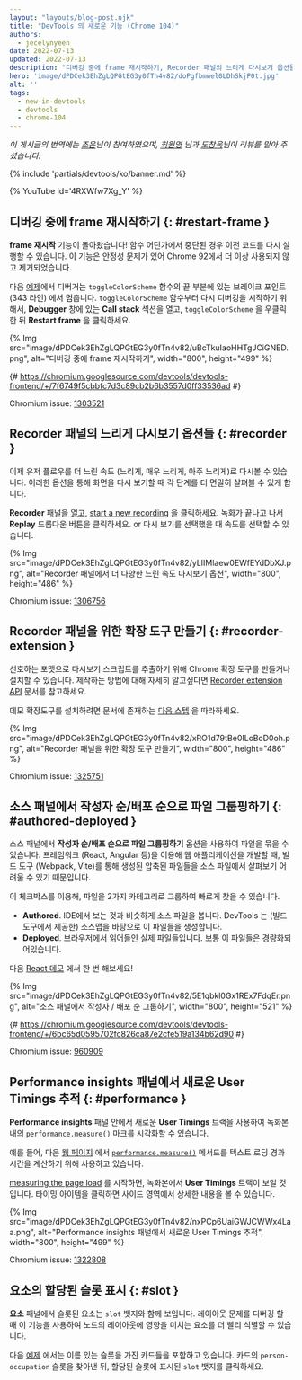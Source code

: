 ```yaml
---
layout: "layouts/blog-post.njk"
title: "DevTools 의 새로운 기능 (Chrome 104)"
authors:
  - jecelynyeen
date: 2022-07-13
updated: 2022-07-13
description: "디버깅 중에 frame 재시작하기, Recorder 패널의 느리게 다시보기 옵션들, 등"
hero: 'image/dPDCek3EhZgLQPGtEG3y0fTn4v82/doPgfbmwel0LDhSkjP0t.jpg'
alt: ''
tags:
  - new-in-devtools
  - devtools
  - chrome-104
---
```


*이 게시글의 번역에는 [조은](https://developers.google.com/community/experts/directory/profile/profile-eun-cho)님이 참여하였으며, [최원영](https://www.linkedin.com/in/toruchoi) 님과 [도창욱](https://developers.google.com/community/experts/directory/profile/profile-changwook-doh)님이 리뷰를 맡아 주셨습니다.*

{% include 'partials/devtools/ko/banner.md' %}

{% YouTube id='4RXWfw7Xg_Y' %}

## 디버깅 중에 frame 재시작하기 {: #restart-frame }

**frame 재시작** 기능이 돌아왔습니다! 함수 어딘가에서 중단된 경우 이전 코드를 다시 실행할 수 있습니다. 이 기능은 안정성 문제가 있어 Chrome 92에서 더 이상 사용되지 않고 제거되었습니다.

다음 [예제](https://jec.fyi/)에서 디버거는 `toggleColorScheme` 함수의 끝 부분에 있는 브레이크 포인트 (343 라인) 에서 멈춥니다. `toggleColorScheme` 함수부터 다시 디버깅을 시작하기 위해서, **Debugger** 창에 있는 **Call stack** 섹션을 열고, `toggleColorScheme` 을 우클릭한 뒤 **Restart frame** 을 클릭하세요.

{% Img src="image/dPDCek3EhZgLQPGtEG3y0fTn4v82/uBcTkuIaoHHTgJCiGNED.png", alt="디버깅 중에 frame 재시작하기", width="800", height="499" %}

{# https://chromium.googlesource.com/devtools/devtools-frontend/+/7f6749f5cbbfc7d3c89cb2b6b3557d0ff33536ad #}

Chromium issue: [1303521](https://crbug.com/1303521)


## Recorder 패널의 느리게 다시보기 옵션들 {: #recorder }

이제 유저 플로우를 더 느린 속도 (느리게, 매우 느리게, 아주 느리게)로 다시볼 수 있습니다. 이러한 옵션을 통해 화면을 다시 보기할 때 각 단계를 더 면밀히 살펴볼 수 있게 합니다.

**Recorder** 패널을 [열고](/docs/devtools/recorder/#open), [start a new recording](/docs/devtools/recorder/#record) 을 클릭하세요. 녹화가 끝나고 나서 **Replay** 드롭다운 버튼을 클릭하세요. or 다시 보기를 선택했을 때 속도를 선택할 수 있습니다.

{% Img src="image/dPDCek3EhZgLQPGtEG3y0fTn4v82/yLIIMlaew0EWfEYdDbXJ.png", alt="Recorder 패널에서 더 다양한 느린 속도 다시보기 옵션", width="800", height="486" %}

Chromium issue: [1306756](https://crbug.com/1306756)


## Recorder 패널을 위한 확장 도구 만들기 {: #recorder-extension }

선호하는 포맷으로 다시보기 스크립트를 추출하기 위해 Chrome 확장 도구를 만들거나 설치할 수 있습니다. 제작하는 방법에 대해 자세히 알고싶다면 [Recorder extension API](/docs/extensions/reference/devtools_recorder/) 문서를 참고하세요.

데모 확장도구를 설치하려면 문서에 존재하는 [다음 스텝](https://github.com/puppeteer/replay#create-a-chrome-extension-for-recorder-available-from-chrome-104-onwards) 을 따라하세요.

{% Img src="image/dPDCek3EhZgLQPGtEG3y0fTn4v82/xRO1d79tBe0ILcBoD0oh.png", alt="Recorder 패널을 위한 확장 도구 만들기", width="800", height="486" %}

Chromium issue: [1325751](https://crbug.com/1325751)


## 소스 패널에서 작성자 순/배포 순으로 파일 그룹핑하기 {: #authored-deployed }


소스 패널에서 **작성자 순/배포 순으로 파일 그룹핑하기** 옵션을 사용하여 파일을 묶을 수 있습니다. 프레임워크 (React, Angular 등)을 이용해 웹 애플리케이션을 개발할 때, 빌드 도구 (Webpack, Vite)를 통해 생성된 압축된 파일들을 소스 파일에서 살펴보기 어려울 수 있기 때문입니다.

이 체크박스를 이용해, 파일을 2가지 카테고리로 그룹하여 빠르게 찾을 수 있습니다. 
 
- **Authored**. IDE에서 보는 것과 비슷하게 소스 파일을 봅니다. DevTools 는 (빌드 도구에서 제공한) 소스맵을 바탕으로 이 파일들을 생성합니다.
- **Deployed**. 브라우저에서 읽어들인 실제 파일들입니다. 보통 이 파일들은 경량화되어있습니다.
 
다음 [React 데모](https://reactjs.org/) 에서 한 번 해보세요!

{% Img src="image/dPDCek3EhZgLQPGtEG3y0fTn4v82/5E1qbkl0Gx1REx7FdqEr.png", alt="소스 패널에서 작성자 / 배포 순 그룹하기", width="800", height="521" %}

{# https://chromium.googlesource.com/devtools/devtools-frontend/+/6bc65d0595702fc826ca87e2cfe519a134b62d90 #}
 
Chromium issue: [960909](https://crbug.com/960909)


## Performance insights 패널에서 새로운 User Timings 추적 {: #performance }

**Performance insights** 패널 안에서 새로운 **User Timings** 트랙을 사용하여 녹화본 내의 `performance.measure()` 마크를 시각화할 수 있습니다.

예를 들어, 다음 [웹 페이지](https://jec.fyi/demo/perf-measure) 에서 [`performance.measure()`](https://web.dev/usertiming/#calculating-measurements-with-measure()) 메서드를 텍스트 로딩 경과 시간을 계산하기 위해 사용하고 있습니다.

[measuring the page load](/docs/devtools/performance-insights/#record) 를 시작하면, 녹화본에서 **User Timings** 트랙이 보일 것입니다. 타이밍 아이템을 클릭하면 사이드 영역에서 상세한 내용을 볼 수 있습니다.

{% Img src="image/dPDCek3EhZgLQPGtEG3y0fTn4v82/nxPCp6UaiGWJCWWx4Laa.png", alt="Performance insights 패널에서 새로운 User Timings 추적", width="800", height="499" %}

Chromium issue: [1322808](https://crbug.com/1322808)

 
## 요소의 할당된 슬롯 표시 {: #slot }

**요소** 패널에서 슬롯된 요소는 `slot` 뱃지와 함께 보입니다. 레이아웃 문제를 디버깅 할 때 이 기능을 사용하여 노드의 레이아웃에 영향을 미치는 요소를 더 빨리 식별할 수 있습니다.

다음 [예제](https://mdn.github.io/web-components-examples/slotted-pseudo-element/) 에서는 이름 있는 슬롯을 가진 카드들을 포함하고 있습니다. 카드의 `person-occupation` 슬롯을 찾아낸 뒤, 할당된 슬롯에 표시된 `slot` 뱃지를 클릭하세요.

[<template>](https://developer.mozilla.org/docs/Web/HTML/Element/template) 요소와 [<slot>](https://developer.mozilla.org/docs/Web/HTML/Element/slot) 요소를 사용하여 웹 컴포넌트의 shadow DOM을 채우는 데 사용할 수 있는 유연한 템플릿을 만드는 방법에 대해서 [배워보세요](https://developer.mozilla.org/docs/Web/Web_Components/Using_templates_and_slots)

{% Img src="image/dPDCek3EhZgLQPGtEG3y0fTn4v82/7uQGHp9WoMCG1RIAkgIF.png", alt="요소의 할당된 슬롯 표시", width="800", height="486" %}

{# https://chromium.googlesource.com/devtools/devtools-frontend/+/164e238dabefc08018318a981131eedf2e81736b #}

Chromium issue: [1018906](https://crbug.com/1018906)


## 성능 기록을 위한 하드웨어 동시성 시뮬레이션 {: #simulate }
 
**성능** 패널에서 **하드웨어 동시성** 설정을 사용하여 `navigator.hardwareConcurrency` 를 통해 보고된 값을 정의할 수 있습니다.

일부 애플리케이션은 `navigator.hardwareConcurrency`를 사용하여 애플리케이션의 병렬 처리 정도를 제어합니다. 
예를 들어, Emscripten pthread 풀 사이즈를 제어할 수 있습니다. 이 기능을 통해 개발자는 다양한 코어 수로 애플리케이션 성능을 테스트할 수 있습니다.
 
{% Img src="image/dPDCek3EhZgLQPGtEG3y0fTn4v82/PyykGRv29FZbBKJAwWOW.png", alt="성능 기록을 위한 하드웨어 동시성 시뮬레이션", width="800", height="536" %}

{# https://chromium.googlesource.com/devtools/devtools-frontend/+/b26de259d74a45e700d989ad9178c5e3a8b73145 #}
 
Chromium issue: [1297439](https://crbug.com/1297439)


## CSS 변수 자동 완성 시 색상이 아닌 값 미리보기 {: #css-var }

CSS 변수를 자동완성할 때, DevTools 는 값이 노드에 어떤 종류의 변경사항을 불러일으키는 지 미리 볼 수 있도록 색상이 아닌 값을 의미 있는 값으로 채웁니다.

{% Img src="image/dPDCek3EhZgLQPGtEG3y0fTn4v82/V4slwNtX9HwLPdAyr8JF.png", alt="CSS 변수 자동 완성 시 색상이 아닌 값 미리보기", width="800", height="431" %}

{# https://chromium.googlesource.com/devtools/devtools-frontend/+/977cc58cb5654a2b68142ef8ac1b3f9ac2822694 #}

Chromium issue: [1285091](https://crbug.com/1285091)

        
## 뒤로-앞으로 캐시 창에서 차단 프레임 식별 {: #bfcache }

**애플리케이션** 패널의 [뒤로-앞으로 캐시](/docs/devtools/application/back-forward-cache/) 창의 새로운 **frames** 섹션에서, 페이지가 bfcache에 적합하지 못하게 하는 차단 프레임을 식별할 수 있습니다.

{% Img src="image/dPDCek3EhZgLQPGtEG3y0fTn4v82/UaRYEoYYoXhjSIn9seYK.png", alt="뒤로-앞으로 캐시 영역에서 차단 프레임 식별", width="800", height="486" %}
 
{# https://chromium.googlesource.com/devtools/devtools-frontend/+/897799b24fff0639d483111dd2d957288ba2bd06 #}
 
Chromium issue: [1288158](https://crbug.com/1288158) 
 
 
## 자바스크립트 객체 자동완성 제안 기능 개선 {: #autocomplete }

자바스크립트 객체 속성 자동 완성이 다음 순서대로 노출됩니다.

1. 자신의 열거 가능한 속성
2. 자신의 열거 불가능한 속성
3. 상속받은 열거 가능한 속성
4. 상속받은 열거 불가능한 속성

이전에는 자동완성 제안 기능이 상속된 속성보다 자체 속성을 선호하고, 모든 상속된 속성에는 동일한 우선순위가 부여되었기 때문에 개발자가 관련 속성을 찾기가 더 어려웠습니다.

{% Img src="image/dPDCek3EhZgLQPGtEG3y0fTn4v82/IvFTcOWrBOTTMRHqn8u4.png", alt="자바스크립트 객체 자동완성 제안 기능 개선", width="800", height="563" %}

{# https://chromium.googlesource.com/devtools/devtools-frontend/+/cee5205ae93c95b1dce49e220b9ebfa8c998d5a6 #}
 
Chromium issue: [1299241](https://crbug.com/1299241)

 
## 소스맵 개선 {: #sourcemaps }

전반적인 디버깅 경험을 개선하기 위한 소스맵 수정 사항이 있습니다.
 
- sourceURL 어노테이션을 이용한 인라인 `<script>` 에서 중단점이 동작합니다.
- 디버거가 소스맵을 사용하여 **Scope** 뷰에서 블록 범위 변수를 확인합니다.
  {% Img src="image/dPDCek3EhZgLQPGtEG3y0fTn4v82/gv9cGnDMF7OVlXPWntII.png", alt="블록 범위 변수 확인", width="800", height="532" %}
- 디버거가 소스맵을 사용하여 **Scope** 뷰에서 화살표 함수 내 변수를 확인합니다.
  {% Img src="image/dPDCek3EhZgLQPGtEG3y0fTn4v82/CZk0xjwMQAqknkW5G4Xf.png", alt="함수 내 변수 확인", width="800", height="479" %}

Chromium issues: [1329113](https://crbug.com/1329113), [1322115](https://crbug.com/1322115)
 
 
## 기타 하이라이트 {: #misc }
 
이번 릴리스에서 수정된 사항들입니다.
 
- **소스** 패널에서 **자동 완성** 설정 수정, 이전에는 설정이 비활성화된 경우에도 자동 완성이 항상 켜져 있었습니다. ([1323286](https://crbug.com/1323286))
- **애플리케이션** 패널 내 **Manifest** 탭에서 최신 색상 스킴 포맷으로 파싱하도록 개선 ([1318305](https://crbug.com/1318305))
- **Performance insights** 패널에서 `<script async>` 렌더링 차단 이슈를 위한 제안을 개선. 이전에는 DevTools가 script가 이미 async 속성을 가지고 있어도 `script 태그에 async 속성을 추가하세요` 라고 제안했습니다. ([1334096](https://crbug.com/1334096))
- **Performance insights** 패널에서 레이아웃 시프트를 유발할 가능성이 있는 iframe을 감지해냅니다. **Details** 창에서 iframe 상세를 볼 수 있습니다. ([1328873](https://crbug.com/1328873))
- **커맨드 메뉴** 에서 [파일 열기](/docs/devtools/resources/#open) 할 때, 작성된 파일 (소스맵을 통해 생성된 파일)이 비슷한 이름의 배포된 스크립트보다 더 상위에 노출됩니다. ([1312929](https://crbug.com/1312929)) 

{% include 'partials/devtools/ko/reach-out.md' %}
{% include 'partials/devtools/ko/whats-new.md' %}
